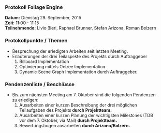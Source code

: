 ### Protokoll Foliage Engine

**Datum:** Dienstag 29. September, 2015  
**Zeit:** 11:00 - 11:15  
**Teilnehmende:** Livio Bieri, Raphael Brunner, Stefan Arizona, Roman Bolzern

### Protokollpunkte / Themen
- Besprechung der erledigten Arbeiten seit letzten Meeting.
- Erläuterungen der drei Teilaspekte des Projekts durch Auftraggeber
  1. Billboard Implementation
  2. Optimierung mittels Octree Implementation
  3. Dynamic Scene Graph Implementation durch Auftraggeber.

### Pendenzenliste / Beschlüsse
- Bis zum nächsten Meeting am 7. Oktober sind die folgenden Pendenzen zu erledigen:
  1. Ausarbeiten einer kurzen Beschreibung der drei möglichen Teilaufgaben des Projekts **durch Projektteam.**
  2. Ausarbeiten einer kurzen Planung der wichtigsten Milestones (TDB vor dem 7. Oktober, via Mail) **durch Projektteam.**
  3. Bewertungsbogen ausarbeiten **durch Arizona/Bolzern.**




